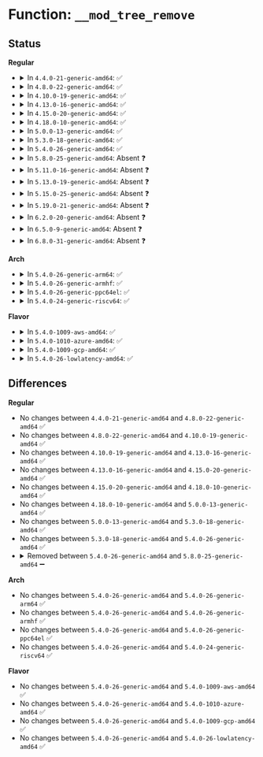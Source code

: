 # Function: <code>__mod_tree_remove</code>

## Status
<b>Regular</b>
<ul>
<li>
<details>
<summary>In <code>4.4.0-21-generic-amd64</code>: ✅</summary>

```c
void __mod_tree_remove(struct mod_tree_node * node)
```

```json
{
  "name": "__mod_tree_remove",
  "collision_type": "Unique Static",
  "inline_type": "No",
  "funcs": [
    {
      "addr": 18446744071579914896,
      "name": "__mod_tree_remove",
      "external": false,
      "loc": "kernel/module.c:165",
      "file": "kernel/module.c",
      "inline": "seen, unknown",
      "caller_inline": [],
      "caller_func": [
        "kernel/module.c:free_module",
        "kernel/module.c:free_module",
        "kernel/module.c:do_init_module",
        "kernel/module.c:load_module",
        "kernel/module.c:load_module"
      ]
    }
  ],
  "symbols": [
    {
      "addr": 18446744071579914896,
      "name": "__mod_tree_remove",
      "section": ".text",
      "bind": "STB_LOCAL",
      "size": 62
    }
  ]
}
```
</details>
</li>
<li>
<details>
<summary>In <code>4.8.0-22-generic-amd64</code>: ✅</summary>

```c
void __mod_tree_remove(struct mod_tree_node * node)
```

```json
{
  "name": "__mod_tree_remove",
  "collision_type": "Unique Static",
  "inline_type": "No",
  "funcs": [
    {
      "addr": 18446744071579945840,
      "name": "__mod_tree_remove",
      "external": false,
      "loc": "kernel/module.c:167",
      "file": "kernel/module.c",
      "inline": "seen, unknown",
      "caller_inline": [],
      "caller_func": [
        "kernel/module.c:load_module",
        "kernel/module.c:load_module",
        "kernel/module.c:do_init_module",
        "kernel/module.c:free_module",
        "kernel/module.c:free_module"
      ]
    }
  ],
  "symbols": [
    {
      "addr": 18446744071579945840,
      "name": "__mod_tree_remove",
      "section": ".text",
      "bind": "STB_LOCAL",
      "size": 62
    }
  ]
}
```
</details>
</li>
<li>
<details>
<summary>In <code>4.10.0-19-generic-amd64</code>: ✅</summary>

```c
void __mod_tree_remove(struct mod_tree_node * node)
```

```json
{
  "name": "__mod_tree_remove",
  "collision_type": "Unique Static",
  "inline_type": "No",
  "funcs": [
    {
      "addr": 18446744071579977136,
      "name": "__mod_tree_remove",
      "external": false,
      "loc": "kernel/module.c:167",
      "file": "kernel/module.c",
      "inline": "seen, unknown",
      "caller_inline": [],
      "caller_func": [
        "kernel/module.c:load_module",
        "kernel/module.c:load_module",
        "kernel/module.c:do_init_module",
        "kernel/module.c:free_module",
        "kernel/module.c:free_module"
      ]
    }
  ],
  "symbols": [
    {
      "addr": 18446744071579977136,
      "name": "__mod_tree_remove",
      "section": ".text",
      "bind": "STB_LOCAL",
      "size": 62
    }
  ]
}
```
</details>
</li>
<li>
<details>
<summary>In <code>4.13.0-16-generic-amd64</code>: ✅</summary>

```c
void __mod_tree_remove(struct mod_tree_node * node)
```

```json
{
  "name": "__mod_tree_remove",
  "collision_type": "Unique Static",
  "inline_type": "No",
  "funcs": [
    {
      "addr": 18446744071579981648,
      "name": "__mod_tree_remove",
      "external": false,
      "loc": "kernel/module.c:170",
      "file": "kernel/module.c",
      "inline": "seen, unknown",
      "caller_inline": [],
      "caller_func": [
        "kernel/module.c:load_module",
        "kernel/module.c:load_module",
        "kernel/module.c:do_init_module",
        "kernel/module.c:free_module",
        "kernel/module.c:free_module"
      ]
    }
  ],
  "symbols": [
    {
      "addr": 18446744071579981648,
      "name": "__mod_tree_remove",
      "section": ".text",
      "bind": "STB_LOCAL",
      "size": 62
    }
  ]
}
```
</details>
</li>
<li>
<details>
<summary>In <code>4.15.0-20-generic-amd64</code>: ✅</summary>

```c
void __mod_tree_remove(struct mod_tree_node * node)
```

```json
{
  "name": "__mod_tree_remove",
  "collision_type": "Unique Static",
  "inline_type": "No",
  "funcs": [
    {
      "addr": 18446744071580028160,
      "name": "__mod_tree_remove",
      "external": false,
      "loc": "kernel/module.c:170",
      "file": "kernel/module.c",
      "inline": "seen, unknown",
      "caller_inline": [],
      "caller_func": [
        "kernel/module.c:load_module",
        "kernel/module.c:load_module",
        "kernel/module.c:do_init_module",
        "kernel/module.c:free_module",
        "kernel/module.c:free_module"
      ]
    }
  ],
  "symbols": [
    {
      "addr": 18446744071580028160,
      "name": "__mod_tree_remove",
      "section": ".text",
      "bind": "STB_LOCAL",
      "size": 62
    }
  ]
}
```
</details>
</li>
<li>
<details>
<summary>In <code>4.18.0-10-generic-amd64</code>: ✅</summary>

```c
void __mod_tree_remove(struct mod_tree_node * node)
```

```json
{
  "name": "__mod_tree_remove",
  "collision_type": "Unique Static",
  "inline_type": "No",
  "funcs": [
    {
      "addr": 18446744071580083760,
      "name": "__mod_tree_remove",
      "external": false,
      "loc": "kernel/module.c:171",
      "file": "kernel/module.c",
      "inline": "seen, unknown",
      "caller_inline": [],
      "caller_func": [
        "kernel/module.c:load_module",
        "kernel/module.c:load_module",
        "kernel/module.c:do_init_module",
        "kernel/module.c:free_module",
        "kernel/module.c:free_module"
      ]
    }
  ],
  "symbols": [
    {
      "addr": 18446744071580083760,
      "name": "__mod_tree_remove",
      "section": ".text",
      "bind": "STB_LOCAL",
      "size": 62
    }
  ]
}
```
</details>
</li>
<li>
<details>
<summary>In <code>5.0.0-13-generic-amd64</code>: ✅</summary>

```c
void __mod_tree_remove(struct mod_tree_node * node)
```

```json
{
  "name": "__mod_tree_remove",
  "collision_type": "Unique Static",
  "inline_type": "No",
  "funcs": [
    {
      "addr": 18446744071580131120,
      "name": "__mod_tree_remove",
      "external": false,
      "loc": "kernel/module.c:171",
      "file": "kernel/module.c",
      "inline": "seen, unknown",
      "caller_inline": [],
      "caller_func": [
        "kernel/module.c:load_module",
        "kernel/module.c:load_module",
        "kernel/module.c:do_init_module",
        "kernel/module.c:free_module",
        "kernel/module.c:free_module"
      ]
    }
  ],
  "symbols": [
    {
      "addr": 18446744071580131120,
      "name": "__mod_tree_remove",
      "section": ".text",
      "bind": "STB_LOCAL",
      "size": 62
    }
  ]
}
```
</details>
</li>
<li>
<details>
<summary>In <code>5.3.0-18-generic-amd64</code>: ✅</summary>

```c
void __mod_tree_remove(struct mod_tree_node * node)
```

```json
{
  "name": "__mod_tree_remove",
  "collision_type": "Unique Static",
  "inline_type": "No",
  "funcs": [
    {
      "addr": 18446744071580178016,
      "name": "__mod_tree_remove",
      "external": false,
      "loc": "kernel/module.c:162",
      "file": "kernel/module.c",
      "inline": "seen, unknown",
      "caller_inline": [],
      "caller_func": [
        "kernel/module.c:load_module",
        "kernel/module.c:load_module",
        "kernel/module.c:do_init_module",
        "kernel/module.c:free_module",
        "kernel/module.c:free_module"
      ]
    }
  ],
  "symbols": [
    {
      "addr": 18446744071580178016,
      "name": "__mod_tree_remove",
      "section": ".text",
      "bind": "STB_LOCAL",
      "size": 62
    }
  ]
}
```
</details>
</li>
<li>
<details>
<summary>In <code>5.4.0-26-generic-amd64</code>: ✅</summary>

```c
void __mod_tree_remove(struct mod_tree_node * node)
```

```json
{
  "name": "__mod_tree_remove",
  "collision_type": "Unique Static",
  "inline_type": "No",
  "funcs": [
    {
      "addr": 18446744071580225904,
      "name": "__mod_tree_remove",
      "external": false,
      "loc": "kernel/module.c:163",
      "file": "kernel/module.c",
      "inline": "seen, unknown",
      "caller_inline": [],
      "caller_func": [
        "kernel/module.c:load_module",
        "kernel/module.c:load_module",
        "kernel/module.c:do_init_module",
        "kernel/module.c:free_module",
        "kernel/module.c:free_module"
      ]
    }
  ],
  "symbols": [
    {
      "addr": 18446744071580225904,
      "name": "__mod_tree_remove",
      "section": ".text",
      "bind": "STB_LOCAL",
      "size": 62
    }
  ]
}
```
</details>
</li>
<li>
<details>
<summary>In <code>5.8.0-25-generic-amd64</code>: Absent ❓</summary>

```json
{
  "name": "__mod_tree_remove",
  "collision_type": "Unique Static",
  "inline_type": "Full",
  "funcs": [
    {
      "addr": 18446744071580315446,
      "name": "__mod_tree_remove",
      "external": false,
      "loc": "kernel/module.c:166",
      "file": "kernel/module.c",
      "inline": "not declared, inlined",
      "caller_inline": [
        "kernel/module.c:load_module",
        "kernel/module.c:load_module",
        "kernel/module.c:do_init_module",
        "kernel/module.c:free_module",
        "kernel/module.c:free_module"
      ],
      "caller_func": []
    }
  ],
  "symbols": []
}
```
</details>
</li>
<li>
<details>
<summary>In <code>5.11.0-16-generic-amd64</code>: Absent ❓</summary>

```json
{
  "name": "__mod_tree_remove",
  "collision_type": "Unique Static",
  "inline_type": "Full",
  "funcs": [
    {
      "addr": 18446744071580300774,
      "name": "__mod_tree_remove",
      "external": false,
      "loc": "kernel/module.c:168",
      "file": "kernel/module.c",
      "inline": "not declared, inlined",
      "caller_inline": [
        "kernel/module.c:load_module",
        "kernel/module.c:load_module",
        "kernel/module.c:do_init_module",
        "kernel/module.c:free_module",
        "kernel/module.c:free_module"
      ],
      "caller_func": []
    }
  ],
  "symbols": []
}
```
</details>
</li>
<li>
<details>
<summary>In <code>5.13.0-19-generic-amd64</code>: Absent ❓</summary>

```json
{
  "name": "__mod_tree_remove",
  "collision_type": "Unique Static",
  "inline_type": "Full",
  "funcs": [
    {
      "addr": 18446744071580303790,
      "name": "__mod_tree_remove",
      "external": false,
      "loc": "kernel/module.c:167",
      "file": "kernel/module.c",
      "inline": "not declared, inlined",
      "caller_inline": [
        "kernel/module.c:load_module",
        "kernel/module.c:load_module",
        "kernel/module.c:do_init_module",
        "kernel/module.c:free_module",
        "kernel/module.c:free_module"
      ],
      "caller_func": []
    }
  ],
  "symbols": []
}
```
</details>
</li>
<li>
<details>
<summary>In <code>5.15.0-25-generic-amd64</code>: Absent ❓</summary>

```json
{
  "name": "__mod_tree_remove",
  "collision_type": "Unique Static",
  "inline_type": "Full",
  "funcs": [
    {
      "addr": 18446744071580457148,
      "name": "__mod_tree_remove",
      "external": false,
      "loc": "kernel/module.c:168",
      "file": "kernel/module.c",
      "inline": "not declared, inlined",
      "caller_inline": [
        "kernel/module.c:load_module",
        "kernel/module.c:load_module",
        "kernel/module.c:do_init_module",
        "kernel/module.c:free_module",
        "kernel/module.c:free_module"
      ],
      "caller_func": []
    }
  ],
  "symbols": []
}
```
</details>
</li>
<li>
<details>
<summary>In <code>5.19.0-21-generic-amd64</code>: Absent ❓</summary>

```json
{
  "name": "__mod_tree_remove",
  "collision_type": "Unique Static",
  "inline_type": "Full",
  "funcs": [
    {
      "addr": 18446744071580487125,
      "name": "__mod_tree_remove",
      "external": false,
      "loc": "kernel/module/tree_lookup.c:69",
      "file": "kernel/module/tree_lookup.c",
      "inline": "not declared, inlined",
      "caller_inline": [
        "kernel/module/tree_lookup.c:mod_tree_remove",
        "kernel/module/tree_lookup.c:mod_tree_remove"
      ],
      "caller_func": []
    }
  ],
  "symbols": []
}
```
</details>
</li>
<li>
<details>
<summary>In <code>6.2.0-20-generic-amd64</code>: Absent ❓</summary>

```json
{
  "name": "__mod_tree_remove",
  "collision_type": "Unique Static",
  "inline_type": "Full",
  "funcs": [
    {
      "addr": 18446744071580738501,
      "name": "__mod_tree_remove",
      "external": false,
      "loc": "kernel/module/tree_lookup.c:69",
      "file": "kernel/module/tree_lookup.c",
      "inline": "not declared, inlined",
      "caller_inline": [
        "kernel/module/tree_lookup.c:mod_tree_remove",
        "kernel/module/tree_lookup.c:mod_tree_remove"
      ],
      "caller_func": []
    }
  ],
  "symbols": []
}
```
</details>
</li>
<li>
<details>
<summary>In <code>6.5.0-9-generic-amd64</code>: Absent ❓</summary>

```json
{
  "name": "__mod_tree_remove",
  "collision_type": "Unique Static",
  "inline_type": "Selective",
  "funcs": [
    {
      "addr": 18446744071580820861,
      "name": "__mod_tree_remove",
      "external": false,
      "loc": "kernel/module/tree_lookup.c:69",
      "file": "kernel/module/tree_lookup.c",
      "inline": "not declared, inlined",
      "caller_inline": [
        "kernel/module/tree_lookup.c:mod_tree_remove"
      ],
      "caller_func": [
        "kernel/module/tree_lookup.c:mod_tree_remove_init"
      ]
    }
  ],
  "symbols": [
    {
      "addr": 18446744071580820096,
      "name": "__mod_tree_remove.constprop.0",
      "section": ".text",
      "bind": "STB_LOCAL",
      "size": 73
    }
  ]
}
```
</details>
</li>
<li>
<details>
<summary>In <code>6.8.0-31-generic-amd64</code>: Absent ❓</summary>

```json
{
  "name": "__mod_tree_remove",
  "collision_type": "Unique Static",
  "inline_type": "Selective",
  "funcs": [
    {
      "addr": 18446744071580910349,
      "name": "__mod_tree_remove",
      "external": false,
      "loc": "kernel/module/tree_lookup.c:69",
      "file": "kernel/module/tree_lookup.c",
      "inline": "not declared, inlined",
      "caller_inline": [
        "kernel/module/tree_lookup.c:mod_tree_remove"
      ],
      "caller_func": [
        "kernel/module/tree_lookup.c:mod_tree_remove_init"
      ]
    }
  ],
  "symbols": [
    {
      "addr": 18446744071580909584,
      "name": "__mod_tree_remove.constprop.0",
      "section": ".text",
      "bind": "STB_LOCAL",
      "size": 73
    }
  ]
}
```
</details>
</li>
</ul>
<b>Arch</b>
<ul>
<li>
<details>
<summary>In <code>5.4.0-26-generic-arm64</code>: ✅</summary>

```c
void __mod_tree_remove(struct mod_tree_node * node)
```

```json
{
  "name": "__mod_tree_remove",
  "collision_type": "Unique Static",
  "inline_type": "No",
  "funcs": [
    {
      "addr": 18446603336491466808,
      "name": "__mod_tree_remove",
      "external": false,
      "loc": "kernel/module.c:163",
      "file": "kernel/module.c",
      "inline": "seen, unknown",
      "caller_inline": [],
      "caller_func": [
        "kernel/module.c:load_module",
        "kernel/module.c:load_module",
        "kernel/module.c:do_init_module",
        "kernel/module.c:free_module",
        "kernel/module.c:free_module"
      ]
    }
  ],
  "symbols": [
    {
      "addr": 18446603336491466808,
      "name": "__mod_tree_remove",
      "section": ".text",
      "bind": "STB_LOCAL",
      "size": 116
    }
  ]
}
```
</details>
</li>
<li>
<details>
<summary>In <code>5.4.0-26-generic-armhf</code>: ✅</summary>

```c
void __mod_tree_remove(struct mod_tree_node * node)
```

```json
{
  "name": "__mod_tree_remove",
  "collision_type": "Unique Static",
  "inline_type": "No",
  "funcs": [
    {
      "addr": 3225450332,
      "name": "__mod_tree_remove",
      "external": false,
      "loc": "kernel/module.c:163",
      "file": "kernel/module.c",
      "inline": "seen, unknown",
      "caller_inline": [],
      "caller_func": [
        "kernel/module.c:load_module",
        "kernel/module.c:load_module",
        "kernel/module.c:do_init_module",
        "kernel/module.c:free_module",
        "kernel/module.c:free_module"
      ]
    }
  ],
  "symbols": [
    {
      "addr": 3225450332,
      "name": "__mod_tree_remove",
      "section": ".text",
      "bind": "STB_LOCAL",
      "size": 100
    }
  ]
}
```
</details>
</li>
<li>
<details>
<summary>In <code>5.4.0-26-generic-ppc64el</code>: ✅</summary>

```c
void __mod_tree_remove(struct mod_tree_node * node)
```

```json
{
  "name": "__mod_tree_remove",
  "collision_type": "Unique Static",
  "inline_type": "No",
  "funcs": [
    {
      "addr": 13835058055284415632,
      "name": "__mod_tree_remove",
      "external": false,
      "loc": "kernel/module.c:163",
      "file": "kernel/module.c",
      "inline": "seen, unknown",
      "caller_inline": [],
      "caller_func": [
        "kernel/module.c:load_module",
        "kernel/module.c:load_module",
        "kernel/module.c:do_init_module",
        "kernel/module.c:free_module",
        "kernel/module.c:free_module"
      ]
    }
  ],
  "symbols": [
    {
      "addr": 13835058055284415632,
      "name": "__mod_tree_remove",
      "section": ".text",
      "bind": "STB_LOCAL",
      "size": 160
    }
  ]
}
```
</details>
</li>
<li>
<details>
<summary>In <code>5.4.0-24-generic-riscv64</code>: ✅</summary>

```c
void __mod_tree_remove(struct mod_tree_node * node)
```

```json
{
  "name": "__mod_tree_remove",
  "collision_type": "Unique Static",
  "inline_type": "No",
  "funcs": [
    {
      "addr": 18446743936271918156,
      "name": "__mod_tree_remove",
      "external": false,
      "loc": "kernel/module.c:163",
      "file": "kernel/module.c",
      "inline": "seen, unknown",
      "caller_inline": [],
      "caller_func": [
        "kernel/module.c:load_module",
        "kernel/module.c:load_module",
        "kernel/module.c:do_init_module",
        "kernel/module.c:free_module",
        "kernel/module.c:free_module"
      ]
    }
  ],
  "symbols": [
    {
      "addr": 18446743936271918156,
      "name": "__mod_tree_remove",
      "section": ".text",
      "bind": "STB_LOCAL",
      "size": 120
    }
  ]
}
```
</details>
</li>
</ul>
<b>Flavor</b>
<ul>
<li>
<details>
<summary>In <code>5.4.0-1009-aws-amd64</code>: ✅</summary>

```c
void __mod_tree_remove(struct mod_tree_node * node)
```

```json
{
  "name": "__mod_tree_remove",
  "collision_type": "Unique Static",
  "inline_type": "No",
  "funcs": [
    {
      "addr": 18446744071580194704,
      "name": "__mod_tree_remove",
      "external": false,
      "loc": "kernel/module.c:163",
      "file": "kernel/module.c",
      "inline": "seen, unknown",
      "caller_inline": [],
      "caller_func": [
        "kernel/module.c:load_module",
        "kernel/module.c:load_module",
        "kernel/module.c:do_init_module",
        "kernel/module.c:free_module",
        "kernel/module.c:free_module"
      ]
    }
  ],
  "symbols": [
    {
      "addr": 18446744071580194704,
      "name": "__mod_tree_remove",
      "section": ".text",
      "bind": "STB_LOCAL",
      "size": 62
    }
  ]
}
```
</details>
</li>
<li>
<details>
<summary>In <code>5.4.0-1010-azure-amd64</code>: ✅</summary>

```c
void __mod_tree_remove(struct mod_tree_node * node)
```

```json
{
  "name": "__mod_tree_remove",
  "collision_type": "Unique Static",
  "inline_type": "No",
  "funcs": [
    {
      "addr": 18446744071580142144,
      "name": "__mod_tree_remove",
      "external": false,
      "loc": "kernel/module.c:163",
      "file": "kernel/module.c",
      "inline": "seen, unknown",
      "caller_inline": [],
      "caller_func": [
        "kernel/module.c:load_module",
        "kernel/module.c:load_module",
        "kernel/module.c:do_init_module",
        "kernel/module.c:free_module",
        "kernel/module.c:free_module"
      ]
    }
  ],
  "symbols": [
    {
      "addr": 18446744071580142144,
      "name": "__mod_tree_remove",
      "section": ".text",
      "bind": "STB_LOCAL",
      "size": 62
    }
  ]
}
```
</details>
</li>
<li>
<details>
<summary>In <code>5.4.0-1009-gcp-amd64</code>: ✅</summary>

```c
void __mod_tree_remove(struct mod_tree_node * node)
```

```json
{
  "name": "__mod_tree_remove",
  "collision_type": "Unique Static",
  "inline_type": "No",
  "funcs": [
    {
      "addr": 18446744071580186176,
      "name": "__mod_tree_remove",
      "external": false,
      "loc": "kernel/module.c:163",
      "file": "kernel/module.c",
      "inline": "seen, unknown",
      "caller_inline": [],
      "caller_func": [
        "kernel/module.c:load_module",
        "kernel/module.c:load_module",
        "kernel/module.c:do_init_module",
        "kernel/module.c:free_module",
        "kernel/module.c:free_module"
      ]
    }
  ],
  "symbols": [
    {
      "addr": 18446744071580186176,
      "name": "__mod_tree_remove",
      "section": ".text",
      "bind": "STB_LOCAL",
      "size": 62
    }
  ]
}
```
</details>
</li>
<li>
<details>
<summary>In <code>5.4.0-26-lowlatency-amd64</code>: ✅</summary>

```c
void __mod_tree_remove(struct mod_tree_node * node)
```

```json
{
  "name": "__mod_tree_remove",
  "collision_type": "Unique Static",
  "inline_type": "No",
  "funcs": [
    {
      "addr": 18446744071580238416,
      "name": "__mod_tree_remove",
      "external": false,
      "loc": "kernel/module.c:163",
      "file": "kernel/module.c",
      "inline": "seen, unknown",
      "caller_inline": [],
      "caller_func": [
        "kernel/module.c:load_module",
        "kernel/module.c:load_module",
        "kernel/module.c:do_init_module",
        "kernel/module.c:free_module",
        "kernel/module.c:free_module"
      ]
    }
  ],
  "symbols": [
    {
      "addr": 18446744071580238416,
      "name": "__mod_tree_remove",
      "section": ".text",
      "bind": "STB_LOCAL",
      "size": 62
    }
  ]
}
```
</details>
</li>
</ul>

## Differences
<b>Regular</b>
<ul>
<li>
No changes between <code>4.4.0-21-generic-amd64</code> and <code>4.8.0-22-generic-amd64</code> ✅
</li>
<li>
No changes between <code>4.8.0-22-generic-amd64</code> and <code>4.10.0-19-generic-amd64</code> ✅
</li>
<li>
No changes between <code>4.10.0-19-generic-amd64</code> and <code>4.13.0-16-generic-amd64</code> ✅
</li>
<li>
No changes between <code>4.13.0-16-generic-amd64</code> and <code>4.15.0-20-generic-amd64</code> ✅
</li>
<li>
No changes between <code>4.15.0-20-generic-amd64</code> and <code>4.18.0-10-generic-amd64</code> ✅
</li>
<li>
No changes between <code>4.18.0-10-generic-amd64</code> and <code>5.0.0-13-generic-amd64</code> ✅
</li>
<li>
No changes between <code>5.0.0-13-generic-amd64</code> and <code>5.3.0-18-generic-amd64</code> ✅
</li>
<li>
No changes between <code>5.3.0-18-generic-amd64</code> and <code>5.4.0-26-generic-amd64</code> ✅
</li>
<li>
<details>
<summary>Removed between <code>5.4.0-26-generic-amd64</code> and <code>5.8.0-25-generic-amd64</code> ➖</summary>

```c
void __mod_tree_remove(struct mod_tree_node * node)
```
</details>
</li>
</ul>
<b>Arch</b>
<ul>
<li>
No changes between <code>5.4.0-26-generic-amd64</code> and <code>5.4.0-26-generic-arm64</code> ✅
</li>
<li>
No changes between <code>5.4.0-26-generic-amd64</code> and <code>5.4.0-26-generic-armhf</code> ✅
</li>
<li>
No changes between <code>5.4.0-26-generic-amd64</code> and <code>5.4.0-26-generic-ppc64el</code> ✅
</li>
<li>
No changes between <code>5.4.0-26-generic-amd64</code> and <code>5.4.0-24-generic-riscv64</code> ✅
</li>
</ul>
<b>Flavor</b>
<ul>
<li>
No changes between <code>5.4.0-26-generic-amd64</code> and <code>5.4.0-1009-aws-amd64</code> ✅
</li>
<li>
No changes between <code>5.4.0-26-generic-amd64</code> and <code>5.4.0-1010-azure-amd64</code> ✅
</li>
<li>
No changes between <code>5.4.0-26-generic-amd64</code> and <code>5.4.0-1009-gcp-amd64</code> ✅
</li>
<li>
No changes between <code>5.4.0-26-generic-amd64</code> and <code>5.4.0-26-lowlatency-amd64</code> ✅
</li>
</ul>

